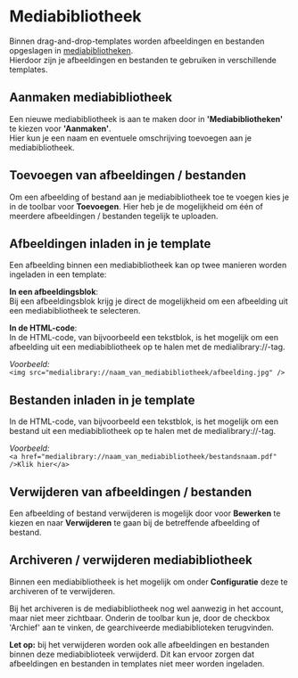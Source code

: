 # Mediabibliotheek 
Binnen drag-and-drop-templates worden afbeeldingen en bestanden opgeslagen in [mediabibliotheken](https://ms.copernica.com/#/medialibraries/).  
Hierdoor zijn je afbeeldingen en bestanden te gebruiken in verschillende templates.

## Aanmaken mediabibliotheek
Een nieuwe mediabibliotheek is aan te maken door in **'Mediabibliotheken'** te kiezen voor **'Aanmaken'**.  
Hier kun je een naam en eventuele omschrijving toevoegen aan je mediabibliotheek.

## Toevoegen van afbeeldingen / bestanden
Om een afbeelding of bestand aan je mediabibliotheek toe te voegen kies je in de toolbar voor **Toevoegen**. Hier heb je de mogelijkheid om één of meerdere afbeeldingen / bestanden tegelijk te uploaden.

## Afbeeldingen inladen in je template
Een afbeelding binnen een mediabibliotheek kan op twee manieren worden ingeladen in een template:

**In een afbeeldingsblok**:  
Bij een afbeeldingsblok krijg je direct de mogelijkheid om een afbeelding uit een mediabibliotheek te selecteren.

**In de HTML-code**:  
In de HTML-code, van bijvoorbeeld een tekstblok, is het mogelijk om een afbeelding uit een mediabibliotheek op te halen met de medialibrary://-tag.  

*Voorbeeld:*  
```<img src="medialibrary://naam_van_mediabibliotheek/afbeelding.jpg" />```

## Bestanden inladen in je template
In de HTML-code, van bijvoorbeeld een tekstblok, is het mogelijk om een bestand uit een mediabibliotheek op te halen met de medialibrary://-tag.  

*Voorbeeld:*  
```<a href="medialibrary://naam_van_mediabibliotheek/bestandsnaam.pdf" />Klik hier</a>```

## Verwijderen van afbeeldingen / bestanden
Een afbeelding of bestand verwijderen is mogelijk door voor **Bewerken** te kiezen en naar **Verwijderen** te gaan bij de betreffende afbeelding of bestand.

## Archiveren / verwijderen mediabibliotheek
Binnen een mediabibliotheek is het mogelijk om onder **Configuratie** deze te archiveren of te verwijderen. 

Bij het archiveren is de mediabibliotheek nog wel aanwezig in het account, maar niet meer zichtbaar.
Onderin de toolbar kun je, door de checkbox 'Archief' aan te vinken, de gearchiveerde mediabiblioteken terugvinden.

**Let op:** bij het verwijderen worden ook alle afbeeldingen en bestanden binnen deze mediabiblioteek verwijderd. 
Dit kan ervoor zorgen dat afbeeldingen en bestanden in templates niet meer worden ingeladen.
